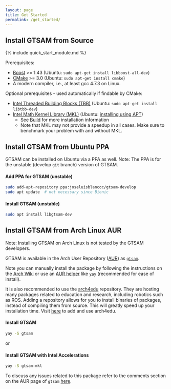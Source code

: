 ```yaml
---
layout: page
title: Get Started
permalink: /get_started/
---
```


## Install GTSAM from Source

{% include quick_start_module.md %}

Prerequisites:

- [Boost](http://www.boost.org/users/download/) >= 1.43 (Ubuntu: `sudo apt-get install libboost-all-dev`)
- [CMake](http://www.cmake.org/cmake/resources/software.html) >= 3.0 (Ubuntu: `sudo apt-get install cmake`)
- A modern compiler, i.e., at least gcc 4.7.3 on Linux.

Optional prerequisites - used automatically if findable by CMake:

- [Intel Threaded Building Blocks (TBB)](http://www.threadingbuildingblocks.org/) (Ubuntu: `sudo apt-get install libtbb-dev`)
- [Intel Math Kernel Library (MKL)](http://software.intel.com/en-us/intel-mkl) (Ubuntu: [installing using APT](https://software.intel.com/en-us/articles/installing-intel-free-libs-and-python-apt-repo))
    - See [Build](build.md) for more installation information
    - Note that MKL may not provide a speedup in all cases. Make sure to benchmark your problem with and without MKL.

## Install GTSAM from Ubuntu PPA

GTSAM can be installed on Ubuntu via a PPA as well.
Note: The PPA is for the unstable (develop `git` branch) version of GTSAM.

#### Add PPA for GTSAM (unstable)

```sh
sudo add-apt-repository ppa:joseluisblancoc/gtsam-develop
sudo apt update  # not necessary since Bionic
```

#### Install GTSAM (unstable)

```sh
sudo apt install libgtsam-dev
```

## Install GTSAM from Arch Linux AUR

Note: Installing GTSAM on Arch Linux is not tested by the GTSAM developers.

GTSAM is available in the Arch User Repository
([AUR](https://wiki.archlinux.org/index.php/Arch_User_Repository)) as
[`gtsam`](https://aur.archlinux.org/packages/gtsam/).

Note you can manually install the package by following the instructions on the
[Arch Wiki](https://wiki.archlinux.org/index.php/Arch_User_Repository#Installing_packages)
or use an [AUR helper](https://wiki.archlinux.org/index.php/AUR_helpers) like
[`yay`](https://aur.archlinux.org/packages/yay/)
(recommended for ease of install).

It is also recommended to use the
[arch4edu](https://wiki.archlinux.org/index.php/Unofficial_user_repositories#arch4edu)
repository. They are hosting many packages related to education and research,
including robotics such as ROS. Adding a repository allows for you to install
binaries of packages, instead of compiling them from source.
This will greatly speed up your installation time. Visit [here](https://github.com/arch4edu/arch4edu/wiki/Add-arch4edu-to-your-Archlinux) to add and use arch4edu. 

#### Install GTSAM
```sh
yay -S gtsam
```

or

#### Install GTSAM with Intel Accelerations

```sh
yay -S gtsam-mkl
```

To discuss any issues related to this package refer to the comments section on
the AUR page of `gtsam` [here](https://aur.archlinux.org/packages/gtsam/).
